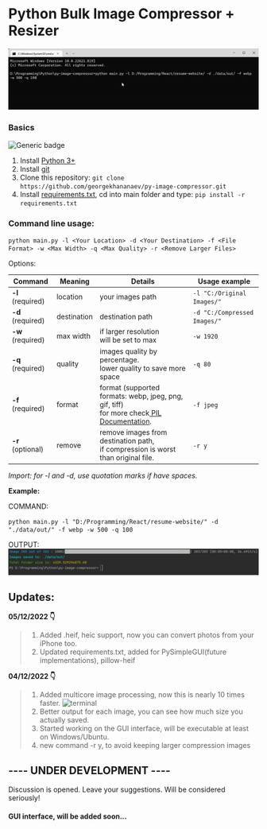 # Python Bulk Image Compressor + Resizer
![animation](https://github.com/georgekhananaev/py-image-compressor/blob/main/screenshots/animation.gif?raw=true)


### Basics
![Generic badge](https://img.shields.io/badge/Python_3.11-Supported-green.svg)

1. Install [Python 3+](https://www.python.org/downloads/)
2. Install [git](https://github.com/georgekhananaev/py-image-compressor)
3. Clone this repository: ```git clone https://github.com/georgekhananaev/py-image-compressor.git```
4. Install [requirements.txt](https://note.nkmk.me/en/python-pip-install-requirements/), cd into main folder and type: ```pip install -r requirements.txt```

### Command line usage:

```
python main.py -l <Your Location> -d <Your Destination> -f <File Format> -w <Max Width> -q <Max Quality> -r <Remove Larger Files>
```

Options: 

| Command        | Meaning     | Details                                                                                                                                                                   | Usage example              |
|----------------|-------------|---------------------------------------------------------------------------------------------------------------------------------------------------------------------------|----------------------------|
| **-l**  (required) | location    | your images path                                                                                                                                                          | `-l "C:/Original Images/"` |
| **-d**  (required) | destination | destination path                                                                                                                                                          | `-d "C:/Compressed Images/"`    |
| **-w**  (required) | max width   | if larger resolution <br/>will be set to max                                                                                                                              | `-w 1920`                  |
| **-q** (required)  | quality     | images quality by percentage.<br/>lower quality to save more space                                                                                                        | `-q 80`                    |
| **-f**  (required) | format      | format (supported formats: webp, jpeg, png, gif, tiff) <br/>for more check[ PIL Documentation](https://pillow.readthedocs.io/en/stable/handbook/image-file-formats.html). | `-f jpeg`                  |
| **-r** (optional)  | remove      | remove images from destination path, <br/>if compression is worst than original file.                                                                                     | `-r y`                     |

_Import: for -l and -d, use quotation marks if have spaces._

**Example:**

COMMAND:

```
python main.py -l "D:/Programming/React/resume-website/" -d "./data/out/" -f webp -w 500 -q 100
```

OUTPUT:
![terminal](https://github.com/georgekhananaev/py-image-compressor/blob/main/screenshots/screenshot.jpg?raw=true)

## Updates:
**05/12/2022 👇️**
> 1. Added .heif, heic support, now you can convert photos from your iPhone too.
> 2. Updated requirements.txt, added for PySimpleGUI(future implementations), pillow-heif

**04/12/2022 👇️**
> 1. Added multicore image processing, now this is nearly 10 times faster.
> ![terminal](https://github.com/georgekhananaev/py-image-compressor/blob/main/screenshots/multicore.gif?raw=true)
> 2. Better output for each image, you can see how much size you actually saved.
> 3. Started working on the GUI interface, will be executable at least on Windows/Ubuntu.
> 4. new command -r y, to avoid keeping larger compression images


## ---- UNDER DEVELOPMENT ----

Discussion is opened. Leave your suggestions. Will be considered seriously!
#### GUI interface, will be added soon...

